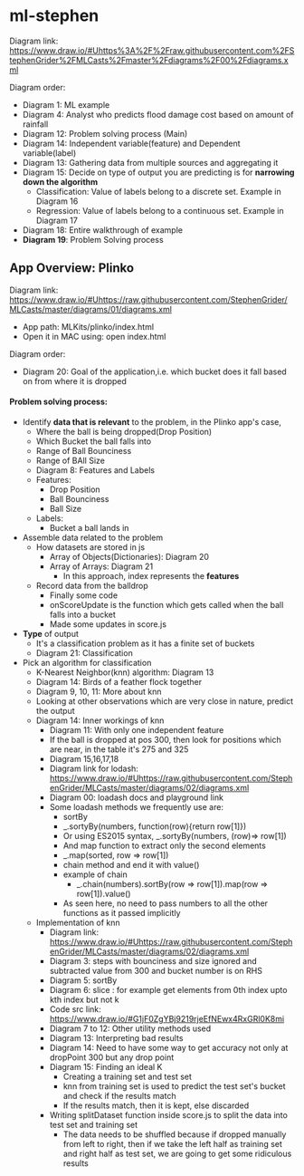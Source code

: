 # ml-stephen
Diagram link: https://www.draw.io/#Uhttps%3A%2F%2Fraw.githubusercontent.com%2FStephenGrider%2FMLCasts%2Fmaster%2Fdiagrams%2F00%2Fdiagrams.xml

Diagram order:
* Diagram 1: ML example
* Diagram 4: Analyst who predicts flood damage cost based on amount of rainfall
* Diagram 12: Problem solving process (Main)
* Diagram 14: Independent variable(feature) and Dependent variable(label)
* Diagram 13: Gathering data from multiple sources and aggregating it
* Diagram 15: Decide on type of output you are predicting is for **narrowing down the algorithm**
    * Classification: Value of labels belong to a discrete set. Example in Diagram 16
    * Regression: Value of labels belong to a continuous set. Example in Diagram 17
* Diagram 18: Entire walkthrough of example
* **Diagram 19**: Problem Solving process

## App Overview: Plinko
Diagram link: https://www.draw.io/#Uhttps://raw.githubusercontent.com/StephenGrider/MLCasts/master/diagrams/01/diagrams.xml
* App path: MLKits/plinko/index.html
* Open it in MAC using: open index.html

Diagram order:
* Diagram 20: Goal of the application,i.e. which bucket does it fall based on from where it is dropped

#### Problem solving process:
* Identify **data that is relevant** to the problem, in the Plinko app's case, 
    * Where the ball is being dropped(Drop Position)
    * Which Bucket the ball falls into
    * Range of Ball Bounciness
    * Range of BAll Size
    * Diagram 8: Features and Labels
    * Features:
        * Drop Position
        * Ball Bounciness
        * Ball Size
    * Labels:
        * Bucket a ball lands in
* Assemble data related to the problem
    * How datasets are stored in js
        * Array of Objects(Dictionaries): Diagram 20
        * Array of Arrays: Diagram 21
            * In this approach, index represents the **features**
    * Record data from the balldrop
        * Finally some code
        * onScoreUpdate is the function which gets called when the ball falls into a bucket
        * Made some updates in score.js
* **Type** of output
    * It's a classification problem as it has a finite set of buckets
    * Diagram 21: Classification
* Pick an algorithm for classification
    * K-Nearest Neighbor(knn) algorithm: Diagram 13
    * Diagram 14: Birds of a feather flock together
    * Diagram 9, 10, 11: More about knn
    * Looking at other observations which are very close in nature, predict the output
    * Diagram 14: Inner workings of knn
        * Diagram 11: With only one independent feature
        * If the ball is dropped at pos 300, then look for positions which are near, in the table it's 275 and 325
        * Diagram 15,16,17,18
        * Diagram link for lodash: https://www.draw.io/#Uhttps://raw.githubusercontent.com/StephenGrider/MLCasts/master/diagrams/02/diagrams.xml
        * Diagram 00: loadash docs and playground link
        * Some loadash methods we frequently use are:
            * sortBy
            * _.sortyBy(numbers, function(row){return row[1]})
            * Or using ES2015 syntax, _.sortyBy(numbers, (row)=> row[1])
            * And map function to extract only the second elements
            * _.map(sorted, row => row[1])
            * chain method and end it with value()
            * example of chain
                * _.chain(numbers).sortBy(row => row[1]).map(row => row[1]).value()
            * As seen here, no need to pass numbers to all the other functions as it passed implicitly
    * Implementation of knn
        * Diagram link: https://www.draw.io/#Uhttps://raw.githubusercontent.com/StephenGrider/MLCasts/master/diagrams/02/diagrams.xml
        * Diagram 3: steps with bounciness and size ignored and subtracted value from 300 and bucket number is on RHS
        * Diagram 5: sortBy 
        * Diagram 6: slice : for example get elements from 0th index upto kth index but not k
        * Code src link: https://www.draw.io/#G1jF0ZgYBj9219rjeEfNEwx4RxGRl0K8mi
        * Diagram 7 to 12: Other utility methods used
        * Diagram 13: Interpreting bad results
        * Diagram 14: Need to have some way to get accuracy not only at dropPoint 300 but any drop point
        * Diagram 15: Finding an ideal K
            * Creating a training set and test set
            * knn from training set is used to predict the test set's bucket and check if the results match
            * If the results match, then it is kept, else discarded
        * Writing splitDataset function inside score.js to split the data into test set and training set
            * The data needs to be shuffled because if dropped manually from left to right, then if we take the left half as training set and right half as test set, we are going to get some ridiculous results

